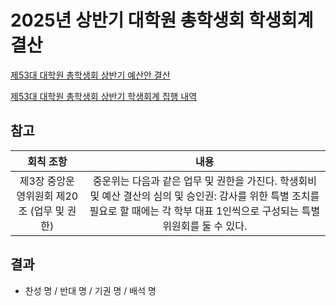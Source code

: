 2025년 상반기 대학원 총학생회 학생회계 결산
===

[제53대 대학원 총학생회 상반기 예산안 결산](https://docs.google.com/spreadsheets/d/1o3oFKOjqZYaTNjbaZrCC7zOdn8RnNZFy-dpExD7AvF0/edit?usp=sharing) <br/>

[제53대 대학원 총학생회 상반기 학생회계 집행 내역](https://docs.google.com/spreadsheets/d/1_tFwLdUqvrr5J8ykWm-w5d3v1v6Q5pMQIwz_dg2FPP8/edit?usp=sharing) <br/>

## 참고
|  회칙 조항  |  내용 |
|:---:|:---:|
| 제3장 중앙운영위원회 제20조 (업무 및 권한) | 중운위는 다음과 같은 업무 및 권한을 가진다. 학생회비 및 예산 결산의 심의 및 승인권: 감사를 위한 특별 조치를 필요로 할 때에는 각 학부 대표 1인씩으로 구성되는 특별위원회를 둘 수 있다. |


## 결과
- 찬성 명 / 반대 명 / 기권 명 / 배석 명
